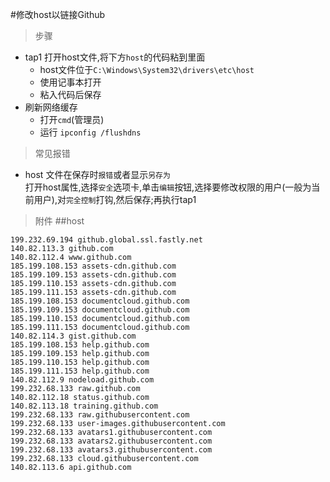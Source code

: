 #修改host以链接Github

>步骤
- tap1 打开host文件,将下方`host`的代码粘到里面
  - host文件位于`C:\Windows\System32\drivers\etc\host`
  - 使用记事本打开
  - 粘入代码后保存
- 刷新网络缓存
  - 打开`cmd`(管理员)
  - 运行 `ipconfig /flushdns`

>常见报错
- host 文件在保存时`报错`或者显示`另存为`   
    打开host属性,选择`安全`选项卡,单击`编辑`按钮,选择要修改权限的用户(一般为当前用户),对`完全控制`打钩,然后保存;再执行tap1

>附件
##host
```
199.232.69.194 github.global.ssl.fastly.net
140.82.113.3 github.com
140.82.112.4 www.github.com
185.199.108.153 assets-cdn.github.com
185.199.109.153 assets-cdn.github.com
185.199.110.153 assets-cdn.github.com
185.199.111.153 assets-cdn.github.com
185.199.108.153 documentcloud.github.com
185.199.109.153 documentcloud.github.com
185.199.110.153 documentcloud.github.com
185.199.111.153 documentcloud.github.com
140.82.114.3 gist.github.com
185.199.108.153 help.github.com
185.199.109.153 help.github.com
185.199.110.153 help.github.com
185.199.111.153 help.github.com
140.82.112.9 nodeload.github.com
199.232.68.133 raw.github.com
140.82.112.18 status.github.com
140.82.113.18 training.github.com
199.232.68.133 raw.githubusercontent.com
199.232.68.133 user-images.githubusercontent.com
199.232.68.133 avatars1.githubusercontent.com
199.232.68.133 avatars2.githubusercontent.com
199.232.68.133 avatars3.githubusercontent.com
199.232.68.133 cloud.githubusercontent.com
140.82.113.6 api.github.com
```